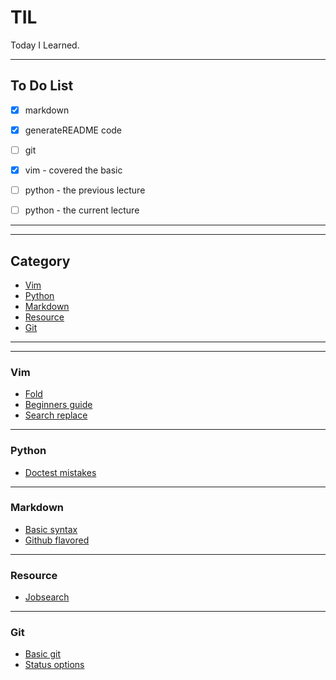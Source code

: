 # TIL

Today I Learned.

-----------------

## To Do List

- [x] markdown
- [x] generateREADME code
- [ ] git
- [x] vim - covered the basic
- [ ] python - the previous lecture
- [ ] python - the current lecture



---------------
---------------
## Category

* [Vim](vim)
* [Python](python)
* [Markdown](markdown)
* [Resource](resource)
* [Git](git)

---------------
---------------
### Vim
* [Fold](vim/fold.md)
* [Beginners guide](vim/beginners_guide.md)
* [Search replace](vim/search_replace.md)
---------------
### Python
* [Doctest mistakes](python/doctest_mistakes.md)
---------------
### Markdown
* [Basic syntax](markdown/basic_syntax.md)
* [Github flavored](markdown/github_flavored.md)
---------------
### Resource
* [Jobsearch](resource/jobsearch.md)
---------------
### Git
* [Basic git](git/basic_git.md)
* [Status options](git/status_options.md)
